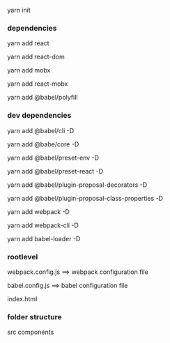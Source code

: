 yarn init

### dependencies ###

yarn add react

yarn add react-dom

yarn add mobx

yarn add react-mobx

yarn add @babel/polyfill

### dev dependencies ###

yarn add @babel/cli -D

yarn add @babe/core -D

yarn add @babel/preset-env -D

yarn add @babel/preset-react -D

yarn add @babel/plugin-proposal-decorators -D

yarn add @babel/plugin-proposal-class-properties -D

yarn add webpack -D

yarn add webpack-cli -D

yarn add babel-loader -D

### rootlevel

webpack.config.js ==> webpack configuration file

babel.config.js ==> babel configuration file

index.html


### folder structure ###

src
components
